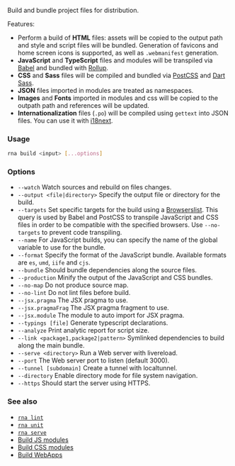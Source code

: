 Build and bundle project files for distribution.

Features:
* Perform a build of **HTML** files: assets will be copied to the output path and style and script files will be bundled. Generation of favicons and home screen icons is supported, as well as `.webmanifest` generation.
* **JavaScript** and **TypeScript** files and modules will be transpiled via [Babel](https://babeljs.io/) and bundled with [Rollup](https://rollupjs.org/).
* **CSS** and **Sass** files will be compiled and bundled via [PostCSS](https://postcss.org/) and [Dart Sass](https://sass-lang.com/dart-sass).
* **JSON** files imported in modules are treated as namespaces.
* **Images** and **Fonts** imported in modules and css will be copied to the outpath path and references will be updated.
* **Internationalization** files (`.po`) will be compiled using `gettext` into JSON files. You can use it with [i18next](https://www.i18next.com/).

### Usage

```sh
rna build <input> [...options]
```

### Options

* `--watch` Watch sources and rebuild on files changes.
* `--output <file|directory>` Specify the output file or directory for the build.
* `--targets` Set specific targets for the build using a [Browserslist](https://github.com/browserslist/browserslist). This query is used by Babel and PostCSS to transpile JavaScript and CSS files in order to be compatible with the specified browsers. Use `--no-targets` to prevent code transpiling.
* `--name` For JavaScript builds, you can specify the name of the global variable to use for the bundle.
* `--format` Specify the format of the JavaScript bundle. Available formats are `es`, `umd`, `iife` and `cjs`.
* `--bundle` Should bundle dependencies along the source files.
* `--production` Minify the output of the JavaScript and CSS bundles.
* `--no-map` Do not produce source map.
* `--no-lint` Do not lint files before build.
* `--jsx.pragma` The JSX pragma to use.
* `--jsx.pragmaFrag` The JSX pragma fragment to use.
* `--jsx.module` The module to auto import for JSX pragma.
* `--typings [file]` Generate typescript declarations.
* `--analyze` Print analytic report for script size.
* `--link <package1,package2|pattern>` Symlinked dependencies to build along the main bundle.
* `--serve <directory>` Run a Web server with livereload.
* `--port` The Web server port to listen (default 3000).
* `--tunnel [subdomain]` Create a tunnel with localtunnel.
* `--directory` Enable directory mode for file system navigation.
* `--https` Should start the server using HTTPS.

### See also

* [`rna lint`](../lint/)
* [`rna unit`](../unit/)
* [`rna serve`](../serve/)
* [Build JS modules](https://github.com/chialab/rna-cli/wiki/Build-js-modules)
* [Build CSS modules](https://github.com/chialab/rna-cli/wiki/Build-css-modules)
* [Build WebApps](https://github.com/chialab/rna-cli/wiki/Build-WebApps)
